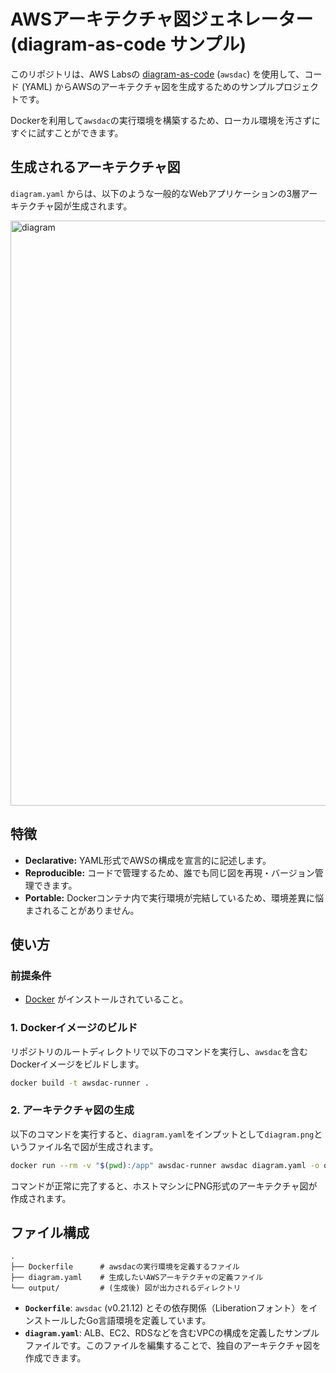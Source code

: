 # AWSアーキテクチャ図ジェネレーター (diagram-as-code サンプル)

このリポジトリは、AWS Labsの [diagram-as-code](https://github.com/awslabs/diagram-as-code) (`awsdac`) を使用して、コード (YAML) からAWSのアーキテクチャ図を生成するためのサンプルプロジェクトです。

Dockerを利用して`awsdac`の実行環境を構築するため、ローカル環境を汚さずにすぐに試すことができます。

## 生成されるアーキテクチャ図

`diagram.yaml` からは、以下のような一般的なWebアプリケーションの3層アーキテクチャ図が生成されます。

<img width="1848" height="936" alt="diagram" src="https://github.com/user-attachments/assets/a48b4fc2-9ae4-4431-a49f-ed3f592d008b" />

## 特徴

*   **Declarative:** YAML形式でAWSの構成を宣言的に記述します。
*   **Reproducible:** コードで管理するため、誰でも同じ図を再現・バージョン管理できます。
*   **Portable:** Dockerコンテナ内で実行環境が完結しているため、環境差異に悩まされることがありません。

## 使い方

### 前提条件

*   [Docker](https://www.docker.com/) がインストールされていること。

### 1. Dockerイメージのビルド

リポジトリのルートディレクトリで以下のコマンドを実行し、`awsdac`を含むDockerイメージをビルドします。

```bash
docker build -t awsdac-runner .
```

### 2. アーキテクチャ図の生成

以下のコマンドを実行すると、`diagram.yaml`をインプットとして`diagram.png`というファイル名で図が生成されます。

```bash
docker run --rm -v "$(pwd):/app" awsdac-runner awsdac diagram.yaml -o output.png
```

コマンドが正常に完了すると、ホストマシンにPNG形式のアーキテクチャ図が作成されます。

## ファイル構成

```
.
├── Dockerfile      # awsdacの実行環境を定義するファイル
├── diagram.yaml    # 生成したいAWSアーキテクチャの定義ファイル
└── output/         # (生成後) 図が出力されるディレクトリ
```

*   **`Dockerfile`**: `awsdac` (v0.21.12) とその依存関係（Liberationフォント）をインストールしたGo言語環境を定義しています。
*   **`diagram.yaml`**: ALB、EC2、RDSなどを含むVPCの構成を定義したサンプルファイルです。このファイルを編集することで、独自のアーキテクチャ図を作成できます。
